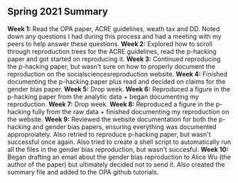 ## Spring 2021 Summary

**Week 1:** Read the OPA paper, ACRE guidelines, weath tax and DD. Noted down any questions I had during this process and had a meeting with my peers to help answer these questions.
**Week 2:** Explored how to scroll through reproduction trees for the ACRE guidelines, read the p-hacking paper and got started on reproducing it.
**Week 3:** Continued reproducing the p-hacking paper, but wasn't sure on how to properly document the reproduction on the socialsciencesreproduction website.
**Week 4:** Finished documenting the p-hacking paper plus read and decided on claims for the gender bias paper.
**Week 5:** Drop week.
**Week 6:** Reproduced a figure in the p-hacking paper from the analytic data + began documenting my reproduction.
**Week 7:** Drop week.
**Week 8:** Reproduced a figure in the p-hacking fully from the raw data + finished documenting my reproduction on the website.
**Week 9:** Reviewed the website documentation for both the p-hacking and gender bias papers, ensuring everything was documented approproiately. Also retried to reproduce p-hacking paper, but wasn't successful once again. Also tried to create a shell script to automatically run all the files in the gender bias reproduction, but wasn't succesful.
**Week 10:** Began drafting an email about the gender bias reproduction to Alice Wu (the author of the paper) but ultimately decided not to send it. Also created the summary file and added to the OPA github tutorials.
